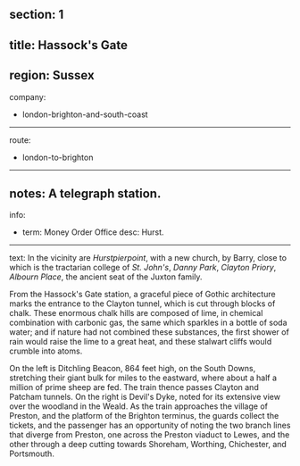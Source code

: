 section: 1
----
title: Hassock's Gate
----
region: Sussex
----
company:
- london-brighton-and-south-coast
----
route:
- london-to-brighton
----
notes: A telegraph station.
----
info:
- term: Money Order Office
  desc: Hurst.
----
text: In the vicinity are *Hurstpierpoint*, with a new church, by Barry, close to which is the tractarian college of *St. John's*, *Danny Park*, *Clayton Priory*, *Albourn Place*, the ancient seat of the Juxton family.

From the Hassock's Gate station, a graceful piece of Gothic architecture marks the entrance to the Clayton tunnel, which is cut through blocks of chalk. These enormous chalk hills are composed of lime, in chemical combination with carbonic gas, the same which sparkles in a bottle of soda water; and if nature had not combined these substances, the first shower of rain would raise the lime to a great heat, and these stalwart cliffs would crumble into atoms.

On the left is Ditchling Beacon, 864 feet high, on the South Downs, stretching their giant bulk for miles to the eastward, where about a half a million of prime sheep are fed. The train thence passes Clayton and Patcham tunnels. On the right is Devil's Dyke, noted for its extensive view over the woodland in the Weald. As the train approaches the village of Preston, and the platform of the Brighton terminus, the guards collect the tickets, and the passenger has an opportunity of noting the two branch lines that diverge from Preston, one across the Preston viaduct to Lewes, and the other through a deep cutting towards Shoreham, Worthing, Chichester, and Portsmouth.
